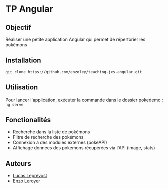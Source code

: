 # TP Angular 

## Objectif

Réaliser une petite application Angular qui permet de répertorier les pokémons

## Installation

``` git clone https://github.com/enzoley/teaching-jxs-angular.git ```

## Utilisation

Pour lancer l'application, exécuter la commande dans le dossier pokedemo :
``` ng serve ```

## Fonctionalités

 - Recherche dans la liste de pokémons
 - Filtre de recherche des pokémons
 - Connexion a des modules externes (pokeAPI)
 - Affichage données des pokémons récupérées via l'API (image, stats)

## Auteurs

- [Lucas Leprévost](St-Hades)
- [Enzo Leroyer](enzoley)
